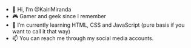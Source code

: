 - 👋 Hi, I’m @KairiMiranda
- 🎮 Gamer and geek since I remember 
- 🌱 I’m currently learning HTML, CSS and JavaScript (pure basis if you want to call it that way)
- 📫 You can reach me through my social media accounts.

<!---
KairiMiranda/KairiMiranda is a ✨ special ✨ repository because its `README.md` (this file) appears on your GitHub profile.
You can click the Preview link to take a look at your changes.
--->
